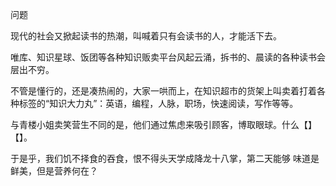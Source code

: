 


问题

现代的社会又掀起读书的热潮，叫喊着只有会读书的人，才能活下去。

唯库、知识星球、饭团等各种知识贩卖平台风起云涌，拆书的、晨读的各种读书会层出不穷。

不管是懂行的，还是凑热闹的，大家一哄而上，在知识超市的货架上叫卖着打着各种标签的“知识大力丸”：英语，编程，人脉，职场，快速阅读，写作等等。

与青楼小姐卖笑营生不同的是，他们通过焦虑来吸引顾客，博取眼球。什么【】【】。

于是乎，我们饥不择食的吞食，恨不得头天学成降龙十八掌，第二天能够
味道是鲜美，但是营养何在？









<!--stackedit_data:
eyJoaXN0b3J5IjpbNjU1OTQ4NTI3XX0=
-->